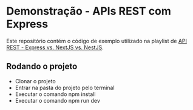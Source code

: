# Demonstração - APIs REST com Express

Este repositório contém o código de exemplo utilizado na playlist de [API REST - Express vs. NextJS vs. NestJS](https://youtube.com/playlist?list=PLAUv7wjleCugZITBS9EudUpGNTMmH9oZy).

## Rodando o projeto
- Clonar o projeto
- Entrar na pasta do projeto pelo terminal
- Executar o comando npm install
- Executar o comando npm run dev
